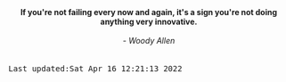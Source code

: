 
<div align="center"><b><span>If you're not failing every now and again, it's a sign you're not doing anything very innovative.</span></b><br><br><i> - Woody Allen</i></div>
<br><br><kbd>Last updated:Sat Apr 16 12:21:13 2022</kbd>